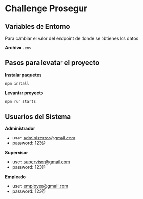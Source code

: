 # Challenge Prosegur

## Variables de Entorno

Para cambiar el valor del endpoint de donde se obtienes los datos 

**Archivo**
`.env`

## Pasos para levatar el proyecto

**Instalar paquetes**
```
npm install
```

**Levantar proyecto**
```
npm run starts
```

## Usuarios del Sistema

**Administrador**
- user: administrator@gmail.com
- password: 123@

**Supervisor**
- user: supervisor@gmail.com
- password: 123@

**Empleado**
- user: employee@gmail.com
- password: 123@